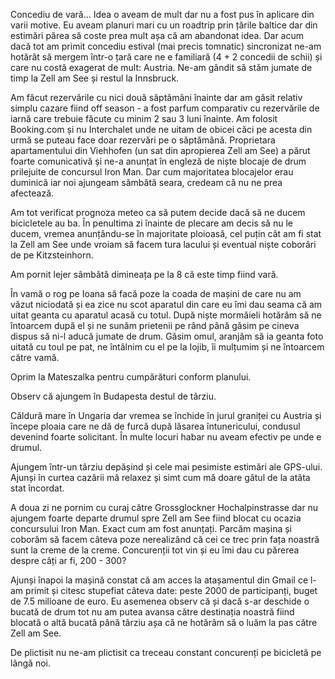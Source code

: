 Concediu de vară... Idea o aveam de mult dar nu a fost pus în aplicare din varii motive. Eu aveam planuri mari cu un roadtrip prin țările baltice dar din estimări părea să coste prea mult așa că am abandonat idea. Dar acum dacă tot am primit concediu estival (mai precis tomnatic) sincronizat ne-am hotărât să mergem într-o țară care ne e familiară (4 + 2 concedii de schii) și care nu costă exagerat de mult: Austria. Ne-am gândit să stăm jumate de timp la Zell am See și restul la Innsbruck.

Am făcut rezervările cu nici două săptămâni înainte dar am găsit relativ simplu cazare fiind off season - a fost parfum comparativ cu rezervările de iarnă care trebuie făcute cu minim 2 sau 3 luni înainte. Am folosit Booking.com și nu Interchalet unde ne uitam de obicei căci pe acesta din urmă se puteau face doar rezervări pe o săptămână. Proprietara apartamentului din Viehhofen (un sat din apropierea Zell am See) a părut foarte comunicativă și ne-a anunțat în engleză de niște blocaje de drum prilejuite de concursul Iron Man. Dar cum majoritatea blocajelor erau duminică iar noi ajungeam sămbătă seara, credeam că nu ne prea afectează.

Am tot verificat prognoza meteo ca să putem decide dacă să ne ducem bicicletele au ba. În penultima zi înainte de plecare am decis să nu le ducem, vremea anunțându-se în majoritate ploioasă, cel puțin cât am fi stat la Zell am See unde vroiam să facem tura lacului și eventual niște coborâri de pe Kitzsteinhorn.

Am pornit lejer sâmbătă dimineața pe la 8 că este timp fiind vară.

În vamă o rog pe Ioana să facă poze la coada de mașini de care nu am văzut niciodată și ea zice nu scot aparatul din care eu îmi dau seama că am uitat geanta cu aparatul acasă cu totul. După niște mormăieli hotărâm să ne întoarcem după el și ne sunăm prietenii pe rând până găsim pe cineva dispus să ni-l aducă jumate de drum. Găsim omul, aranjăm să ia geanta foto uitată cu toul pe pat, ne întâlnim cu el pe la Iojib, îi mulțumim și ne întoarcem către vamă.

Oprim la Mateszalka pentru cumpărături conform planului. 

Observ că ajungem în Budapesta destul de târziu. 

Căldură mare în Ungaria dar vremea se închide în jurul graniței cu Austria și începe ploaia care ne dă de furcă după lăsarea întunericului, condusul devenind foarte solicitant. În multe locuri habar nu aveam efectiv pe unde e drumul.

Ajungem într-un târziu depășind și cele mai pesimiste estimări ale GPS-ului. Ajunși în curtea cazării mă relaxez și simt cum mă doare gâtul de la atâta stat încordat. 

A doua zi ne pornim cu curaj către Grossglockner Hochalpinstrasse dar nu ajungem foarte departe drumul spre Zell am See fiind blocat cu ocazia concursului Iron Man. Exact cum am fost anunțați. Parcăm mașina și coborâm să facem câteva poze nerealizând că cei ce trec prin fața noastră sunt la creme de la creme. Concurenții tot vin și eu îmi dau cu părerea despre câți ar fi, 200 - 300?

Ajunși înapoi la mașină constat că am acces la atașamentul din Gmail ce l-am primit și citesc stupefiat câteva date: peste 2000 de participanți, buget de 7.5 milioane de euro. Eu asemenea observ că și dacă s-ar deschide o bucată de drum tot nu am putea avansa către destinația noastră fiind blocată o altă bucată până târziu așa că ne hotărâm să o luăm la pas către Zell am See. 

De plictisit nu ne-am plictisit ca treceau constant concurenți pe bicicletă pe lângă noi.
